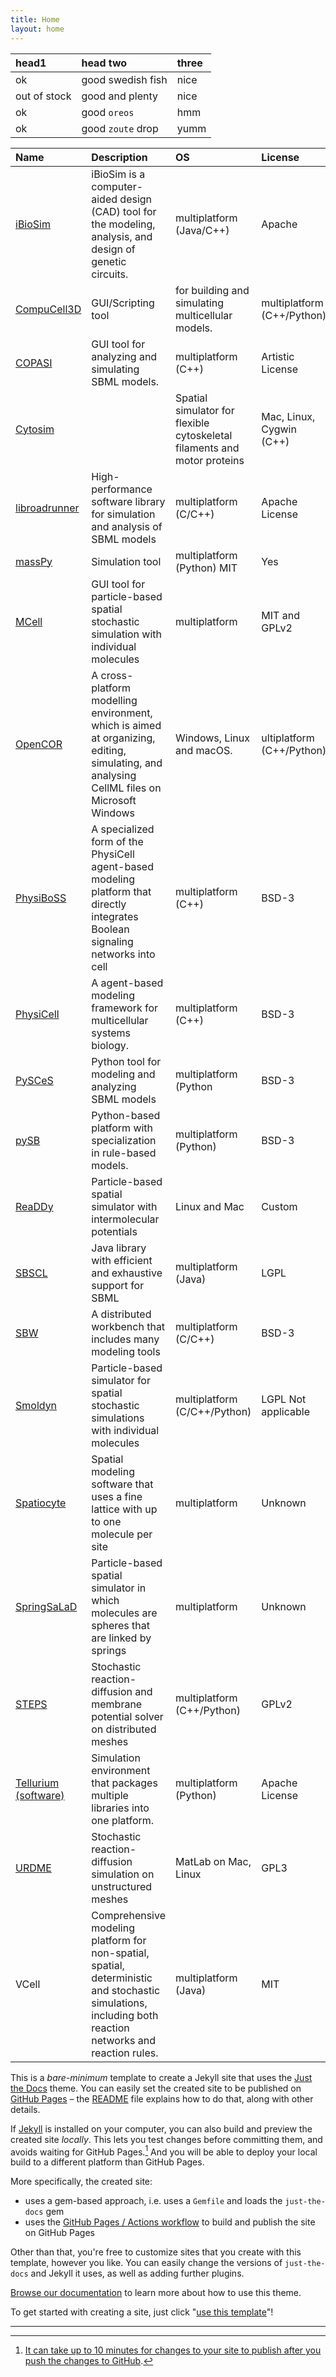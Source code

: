 ```yaml
---
title: Home
layout: home
---
```


| head1        | head two          | three |
|:-------------|:------------------|:------|
| ok           | good swedish fish | nice  |
| out of stock | good and plenty   | nice  |
| ok           | good `oreos`      | hmm   |
| ok           | good `zoute` drop | yumm  |


| Name         | Description            | OS    | License | SBML Support |
|:-------------|:-----------------------|:------|:--------|:-------------|
| [iBioSim] | iBioSim  is a computer-aided design (CAD) tool for the modeling, analysis, and design of genetic circuits. | multiplatform (Java/C++) | Apache | Yes |
| [CompuCell3D] | GUI/Scripting tool | for building and simulating multicellular models. | multiplatform (C++/Python) | MIT | Yes, but only for reactions. |
| [COPASI] | GUI tool for analyzing and simulating SBML models. | multiplatform (C++) | Artistic License | http://www.copasi.org | Yes |
| [Cytosim] || Spatial simulator for flexible cytoskeletal filaments and motor proteins | Mac, Linux, Cygwin (C++) | GPL3 | Not applicable |
| [libroadrunner] | High-performance software library for simulation and analysis of SBML models | multiplatform (C/C++) | Apache License |  Yes |
| [massPy] | Simulation tool | multiplatform (Python) MIT | Yes |
| [MCell] | GUI tool for particle-based spatial stochastic simulation with individual molecules | multiplatform | MIT and GPLv2 | Not applicable |
| [OpenCOR] | A cross-platform modelling environment, which is aimed at organizing, editing, simulating, and analysing CellML files on Microsoft Windows|Windows, Linux and macOS. | ultiplatform (C++/Python) | GPLv3 | Uses CellML |
| [PhysiBoSS] | A specialized form of the PhysiCell agent-based modeling platform that directly integrates Boolean signaling networks into cell | multiplatform (C++) | BSD-3 | Yes, but only for reactions |
| [PhysiCell] | A agent-based modeling framework for multicellular systems biology. |multiplatform (C++)| BSD-3 | Yes, but only for reactions |
| [PySCeS] | Python tool for modeling and analyzing SBML models | multiplatform (Python| BSD-3  | Yes |
| [pySB] | Python-based platform with specialization in rule-based models. | multiplatform (Python)| BSD-3 | Partial |
| [ReaDDy] | Particle-based spatial simulator with intermolecular potentials | Linux and Mac | Custom  | Not applicable |
| [SBSCL] | Java library with efficient and exhaustive support for SBML | multiplatform (Java) | LGPL | https://draeger-lab.github.io/SBSCL/ | Yes
| [SBW] | A distributed workbench that includes many modeling tools | multiplatform (C/C++) | BSD-3  | Yes |
| [Smoldyn] | Particle-based simulator for spatial stochastic simulations with individual molecules | multiplatform (C/C++/Python) | LGPL  Not applicable |
| [Spatiocyte] | Spatial modeling software that uses a fine lattice with up to one molecule per site | multiplatform | Unknown | Not applicable |
| [SpringSaLaD] | Particle-based spatial simulator in which molecules are spheres that are linked by springs | multiplatform | Unknown | Not applicable |
| [STEPS] | Stochastic reaction-diffusion and membrane potential solver on distributed meshes | multiplatform (C++/Python) | GPLv2 | 
| [Tellurium (software)] | Simulation environment that packages multiple libraries into one platform. | multiplatform (Python) | Apache License | Yes |
| [URDME] | Stochastic reaction-diffusion simulation on unstructured meshes | MatLab on Mac, Linux | GPL3 | Not applicable |
| VCell | Comprehensive modeling platform for non-spatial, spatial, deterministic and stochastic simulations, including both reaction networks and reaction rules. | multiplatform (Java) | MIT | Yes |

This is a *bare-minimum* template to create a Jekyll site that uses the [Just the Docs] theme. You can easily set the created site to be published on [GitHub Pages] – the [README] file explains how to do that, along with other details.

If [Jekyll] is installed on your computer, you can also build and preview the created site *locally*. This lets you test changes before committing them, and avoids waiting for GitHub Pages.[^1] And you will be able to deploy your local build to a different platform than GitHub Pages.

More specifically, the created site:

- uses a gem-based approach, i.e. uses a `Gemfile` and loads the `just-the-docs` gem
- uses the [GitHub Pages / Actions workflow] to build and publish the site on GitHub Pages

Other than that, you're free to customize sites that you create with this template, however you like. You can easily change the versions of `just-the-docs` and Jekyll it uses, as well as adding further plugins.

[Browse our documentation][Just the Docs] to learn more about how to use this theme.

To get started with creating a site, just click "[use this template]"!

----

[^1]: [It can take up to 10 minutes for changes to your site to publish after you push the changes to GitHub](https://docs.github.com/en/pages/setting-up-a-github-pages-site-with-jekyll/creating-a-github-pages-site-with-jekyll#creating-your-site).

[iBioSim]: https://github.com/MyersResearchGroup/iBioSim
[VCell]: https://vcell.org
[COPASI]: https://github.com/sys-bio/roadrunner
[STEPS]: https://steps.sourceforge.net
[MCell]: https://mcell.org/index.html
[PhysiCell]: http://physicell.org
[OpenCor]: https://opencor.ws/
[URDME]: http://urdme.github.io/urdme/
[SBSCL]: https://sbw.sourceforge.net/
[PySCeS]: https://pysces.sourceforge.net/
[Smoldyn]: https://www.smoldyn.org/
[SpringSaLaD]: https://vcell.org/ssalad 
[STEPS]: http://google.com
[libroadrunner]:  http://libroadrunner.org
[massPy]: https://github.com/SBRG/MASSpy 
[PhysiBoSS]: https://github.com/PhysiBoSS/PhysiBoSS
[CompuCell3D]: https://compucell3d.org 
[Cytosim]: http://cytosim.org 
[pySB]: https://pysb.org/
[Tellurium (software)]: https://github.com/sys-bio/tellurium 
[SBW]: https://sbw.sourceforge.net/
[ReaDDy]:https://readdy.github.io/index.html
[Spatiocyte]: https://spatiocyte.org

[Just the Docs]: https://just-the-docs.github.io/just-the-docs/
[GitHub Pages]: https://docs.github.com/en/pages
[README]: https://github.com/just-the-docs/just-the-docs-template/blob/main/README.md
[Jekyll]: https://jekyllrb.com
[GitHub Pages / Actions workflow]: https://github.blog/changelog/2022-07-27-github-pages-custom-github-actions-workflows-beta/
[use this template]: https://github.com/just-the-docs/just-the-docs-template/generate

